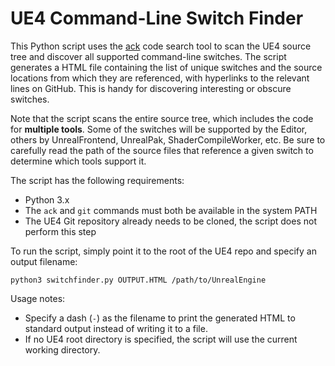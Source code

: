 # UE4 Command-Line Switch Finder

This Python script uses the [ack](https://beyondgrep.com/) code search tool to scan the UE4 source tree and discover all supported command-line switches. The script generates a HTML file containing the list of unique switches and the source locations from which they are referenced, with hyperlinks to the relevant lines on GitHub. This is handy for discovering interesting or obscure switches.

Note that the script scans the entire source tree, which includes the code for **multiple tools**. Some of the switches will be supported by the Editor, others by UnrealFrontend, UnrealPak, ShaderCompileWorker, etc. Be sure to carefully read the path of the source files that reference a given switch to determine which tools support it.

The script has the following requirements:

- Python 3.x
- The `ack` and `git` commands must both be available in the system PATH
- The UE4 Git repository already needs to be cloned, the script does not perform this step

To run the script, simply point it to the root of the UE4 repo and specify an output filename:

```
python3 switchfinder.py OUTPUT.HTML /path/to/UnrealEngine
```

Usage notes:

- Specify a dash (`-`) as the filename to print the generated HTML to standard output instead of writing it to a file.
- If no UE4 root directory is specified, the script will use the current working directory.
